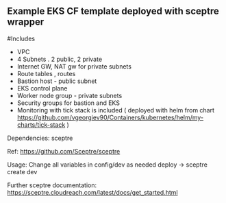 ## Example EKS CF template deployed with sceptre wrapper
#Includes
- VPC
- 4 Subnets . 2 public, 2 private
- Internet GW, NAT gw for private subnets
- Route tables , routes
- Bastion host - public subnet
- EKS control plane
- Worker node group - private subnets
- Security groups for bastion and EKS
- Monitoring with tick stack is included ( deployed with helm from chart https://github.com/vgeorgiev90/Containers/kubernetes/helm/my-charts/tick-stack )

Dependencies:
sceptre

Ref: https://github.com/Sceptre/sceptre

Usage:
Change all variables in config/dev as needed
deploy -> sceptre create dev

Further sceptre documentation:
https://sceptre.cloudreach.com/latest/docs/get_started.html
